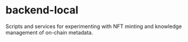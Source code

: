 # backend-local
Scripts and services for experimenting with NFT minting and knowledge management of on-chain metadata.
